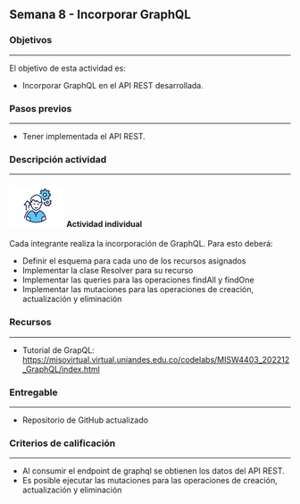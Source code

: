 ## Semana 8 - Incorporar GraphQL

### Objetivos

---

El objetivo de esta actividad es:

- Incorporar GraphQL en el API REST desarrollada.

### Pasos previos

---

- Tener implementada el API REST.

### Descripción actividad

---

#### ![](./../../assets/images/individuo.png) Actividad individual

Cada integrante realiza la incorporación de GraphQL. Para esto deberá:
- Definir el esquema para cada uno de los recursos asignados
- Implementar la clase Resolver para su recurso
- Implementar las queries para las operaciones findAll y findOne
- Implementar las mutaciones para las operaciones de creación, actualización y eliminación

### Recursos

---

- Tutorial de GrapQL: https://misovirtual.virtual.uniandes.edu.co/codelabs/MISW4403_202212_GraphQL/index.html

### Entregable

---

- Repositorio de GitHub actualizado

### Criterios de calificación

---

- Al consumir el endpoint de graphql se obtienen los datos del API REST.
- Es posible ejecutar las mutaciones para las operaciones de creación, actualización y eliminación

